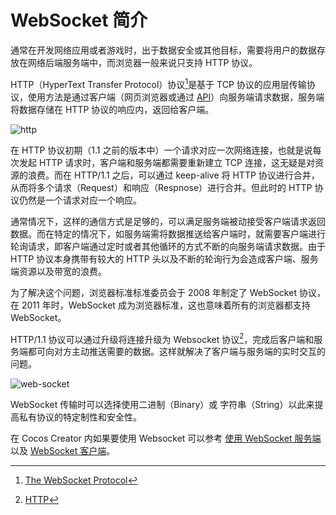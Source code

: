 # WebSocket 简介

通常在开发网络应用或者游戏时，出于数据安全或其他目标，需要将用户的数据存放在网络后端服务端中，而浏览器一般来说只支持 HTTP 协议。

HTTP（HyperText Transfer Protocol）协议[^1]是基于 TCP 协议的应用层传输协议，使用方法是通过客户端（网页浏览器或通过 [API](http.md)）向服务端请求数据，服务端将数据存储在 HTTP 协议的响应内，返回给客户端。

![http](web-socket/http.png)

在 HTTP 协议初期（1.1 之前的版本中）一个请求对应一次网络连接，也就是说每次发起 HTTP 请求时，客户端和服务端都需要重新建立 TCP 连接，这无疑是对资源的浪费。而在 HTTP/1.1 之后，可以通过 keep-alive 将 HTTP 协议进行合并，从而将多个请求（Request）和响应（Respnose）进行合并。但此时的 HTTP 协议仍然是一个请求对应一个响应。

通常情况下，这样的通信方式是足够的，可以满足服务端被动接受客户端请求返回数据。而在特定的情况下，如服务端需将数据推送给客户端时，就需要客户端进行轮询请求，即客户端通过定时或者其他循环的方式不断的向服务端请求数据。由于 HTTP 协议本身携带有较大的 HTTP 头以及不断的轮询行为会造成客户端、服务端资源以及带宽的浪费。

为了解决这个问题，浏览器标准标准委员会于 2008 年制定了 WebSocket 协议，在 2011 年时，WebSocket 成为浏览器标准，这也意味着所有的浏览器都支持 WebSocket。

HTTP/1.1 协议可以通过升级将连接升级为 Websocket 协议[^2]，完成后客户端和服务端都可向对方主动推送需要的数据。这样就解决了客户端与服务端的实时交互的问题。

![web-socket](web-socket/web-socket.png)

WebSocket 传输时可以选择使用二进制（Binary）或 字符串（String）以此来提高私有协议的特定制性和安全性。

在 Cocos Creator 内如果要使用 Websocket 可以参考 [使用 WebSocket 服务端](websocket-server.md)以及 [WebSocket 客户端](websocket.md)。

[^1]: [The WebSocket Protocol](https://www.rfc-editor.org/rfc/rfc6455)
[^2]: [HTTP](https://developer.mozilla.org/en-US/docs/Web/HTTP)
